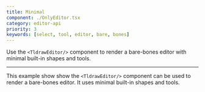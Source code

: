 ```yaml
---
title: Minimal
component: ./OnlyEditor.tsx
category: editor-api
priority: 3
keywords: [select, tool, editor, bare, bones]
---
```


Use the `<TldrawEditor/>` component to render a bare-bones editor with minimal built-in shapes and tools.

---

This example show show the `<TldrawEditor/>` component can be used to render a bare-bones editor. It uses minimal built-in shapes and tools.
